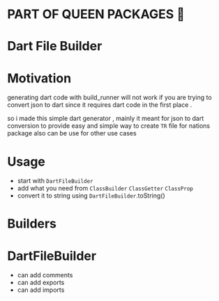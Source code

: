 # **PART OF QUEEN PACKAGES 👑**

# Dart File Builder

# Motivation

generating dart code with build_runner will not work if you are trying to convert json to dart since it requires dart code in the first place .

so i made this simple dart generator , mainly it meant for json to dart conversion
to provide easy and simple way to create `TR` file for nations package also can be use for other use cases

# Usage

- start with `DartFileBuilder`
- add what you need from `ClassBuilder` `ClassGetter` `ClassProp`
- convert it to string using `DartFileBuilder`.toString()

# Builders

# DartFileBuilder

- can add comments
- can add exports
- can add imports
